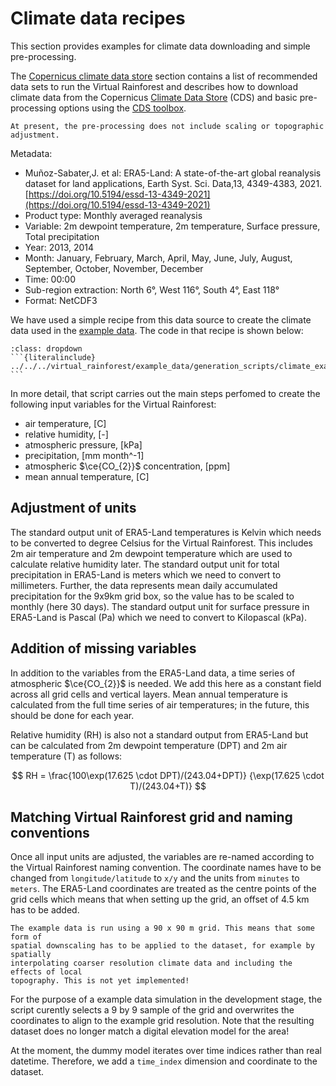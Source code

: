 # Climate data recipes

This section provides examples for climate data downloading and simple pre-processing.

The [Copernicus climate data store](./CDS_toolbox_template.md) section contains a list
of recommended data sets to run the Virtual Rainforest and describes how to download
climate data from the Copernicus
[Climate Data Store](https://cds.climate.copernicus.eu/) (CDS)
and basic pre-processing options using the
[CDS toolbox](https://cds.climate.copernicus.eu/cdsapp#!/toolbox).

```{note}
At present, the pre-processing does not include scaling or topographic adjustment.
```

Metadata:

* Muñoz-Sabater,J. et al: ERA5-Land: A state-of-the-art global reanalysis dataset for
  land applications, Earth Syst. Sci. Data,13, 4349-4383, 2021.
  [https://doi.org/10.5194/essd-13-4349-2021](https://doi.org/10.5194/essd-13-4349-2021)
* Product type: Monthly averaged reanalysis
* Variable: 2m dewpoint temperature, 2m temperature, Surface pressure, Total
  precipitation
* Year: 2013, 2014
* Month: January, February, March, April, May, June, July, August, September, October,
  November, December
* Time: 00:00
* Sub-region extraction: North 6°, West 116°, South 4°, East 118°
* Format: NetCDF3

We have used a simple recipe from this data source to create the climate data used in
the [example data](../virtual_rainforest/example_data.md). The code in that recipe is
shown below:

````{admonition} climate_example_data.py
:class: dropdown
```{literalinclude} ../../../virtual_rainforest/example_data/generation_scripts/climate_example_data.py
```
````

In more detail, that script carries out  the main steps perfomed to create the following
input variables for the Virtual Rainforest:

* air temperature, [C]
* relative humidity, [-]
* atmospheric pressure, [kPa]
* precipitation, [mm month^-1]
* atmospheric $\ce{CO_{2}}$ concentration, [ppm]
* mean annual temperature, [C]

## Adjustment of units

The standard output unit of ERA5-Land temperatures is Kelvin which needs to be converted
to degree Celsius for the Virtual Rainforest. This includes 2m air temperature and
2m dewpoint temperature which are used to calculate relative humidity later.
The standard output unit for total precipitation in ERA5-Land is meters which we need
to convert to millimeters. Further, the data represents mean daily accumulated
precipitation for the 9x9km grid box, so the value has to be scaled to monthly (here
30 days).
The standard output unit for surface pressure in ERA5-Land is Pascal (Pa) which we
need to convert to Kilopascal (kPa).

## Addition of missing variables

In addition to the variables from the ERA5-Land data, a time series of atmospheric
$\ce{CO_{2}}$ is needed. We add this here as a constant field across all grid cells and
vertical layers. Mean annual temperature is calculated from the full time series of air
temperatures; in the future, this should be done for each year.

Relative humidity (RH) is also not a standard output from ERA5-Land but can be
calculated from 2m dewpoint temperature (DPT) and 2m air temperature (T) as follows:

$$ RH = \frac{100\exp(17.625 \cdot DPT)/(243.04+DPT)}
                 {\exp(17.625 \cdot T)/(243.04+T)}
$$

## Matching Virtual Rainforest grid and naming conventions

Once all input units are adjusted, the variables are re-named according to the Virtual
Rainforest naming convention. The coordinate names have to be changed from
`longitude/latitude` to `x/y` and the units from `minutes` to `meters`. The ERA5-Land
coordinates are treated as the centre points of the grid cells which means that when
setting up the grid, an offset of 4.5 km has to be added.

```{note}
The example data is run using a 90 x 90 m grid. This means that some form of
spatial downscaling has to be applied to the dataset, for example by spatially
interpolating coarser resolution climate data and including the effects of local
topography. This is not yet implemented!
```

For the purpose of a example data simulation in the development stage, the script
curently selects a 9 by 9 sample of the grid and overwrites the coordinates to align to
the example grid resolution. Note that the resulting dataset does no longer match a
digital elevation model for the area!

At the moment, the dummy model iterates over time indices rather than real datetime.
Therefore, we add a `time_index` dimension and coordinate to the dataset.
